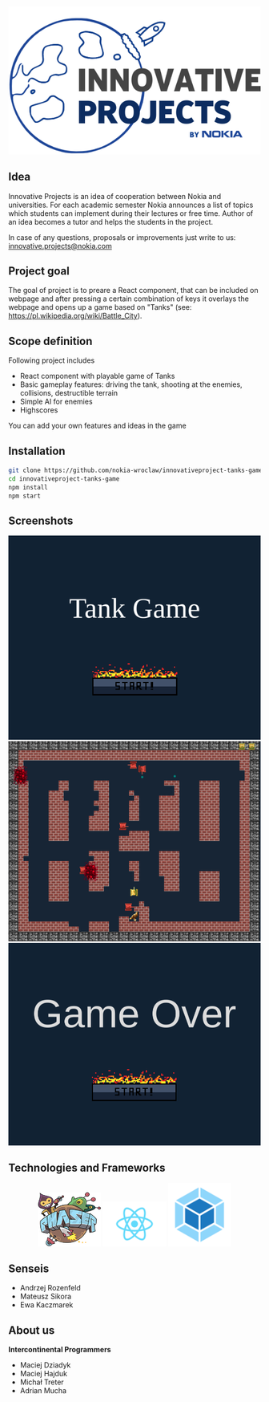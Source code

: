 <p align="center">
  <img src="https://raw.githubusercontent.com/nokia-wroclaw/innovativeproject-tanks-game/Development/innovative_logo.png" alt="Innovative Project"/>
</p>

## Idea
Innovative Projects is an idea of cooperation between Nokia and universities. For each academic semester Nokia announces a list of topics which students can implement during their lectures or free time. Author of an idea becomes a tutor and helps the students in the project.

In case of any questions, proposals or improvements just write to us: innovative.projects@nokia.com

## Project goal
The goal of project is to preare a React component, that can be included on webpage
and after pressing a certain combination of keys it overlays the webpage
and opens up a game based on "Tanks" (see: https://pl.wikipedia.org/wiki/Battle_City).

## Scope definition
Following project includes
<ul>
  <li>React component with playable game of Tanks</li>
  <li>Basic gameplay features: driving the tank, shooting at the enemies, collisions, destructible terrain</li>
  <li>Simple AI for enemies</li>
  <li>Highscores</li>
</ul>
You can add your own features and ideas in the game

## Installation
```bash
git clone https://github.com/nokia-wroclaw/innovativeproject-tanks-game.git
cd innovativeproject-tanks-game
npm install
npm start
```

## Screenshots
<p align="center">
  <img src="https://raw.githubusercontent.com/nokia-wroclaw/innovativeproject-tanks-game/Development/scr1.png" alt="Main menu"/>
  <img src="https://raw.githubusercontent.com/nokia-wroclaw/innovativeproject-tanks-game/Development/scr2.png" alt="Gameplay"/>
  <img src="https://raw.githubusercontent.com/nokia-wroclaw/innovativeproject-tanks-game/Development/scr3.png" alt="Game over"/>
</p>

## Technologies and Frameworks
<p align="center">
  <img width="25%" src="https://raw.githubusercontent.com/nokia-wroclaw/innovativeproject-tanks-game/Development/phaser-logo.png" alt="Phaser"/>
  <img width="25%" src="https://raw.githubusercontent.com/nokia-wroclaw/innovativeproject-tanks-game/Development/react-logo.png" alt="React"/>
  <img width="25%" src="https://raw.githubusercontent.com/nokia-wroclaw/innovativeproject-tanks-game/Development/webpack-logo.png" alt="Webpack"/>
</p>

## Senseis
<ul>
  <li>Andrzej Rozenfeld</li>
  <li>Mateusz Sikora</li>
  <li>Ewa Kaczmarek</li>
</ul>

## About us
<b>Intercontinental Programmers</b>
<ul>
  <li>Maciej Dziadyk</li>
  <li>Maciej Hajduk</li>
  <li>Michał Treter</li>
  <li>Adrian Mucha</li>
</ul>